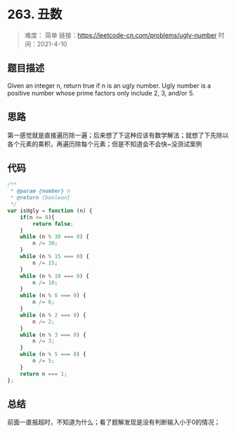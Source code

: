 # 263. 丑数

> 难度： 简单
> 链接：https://leetcode-cn.com/problems/ugly-number
> 时间：2021-4-10

## 题目描述

Given an integer n, return true if n is an ugly number. Ugly number is a positive number whose prime factors only include 2, 3, and/or 5.

## 思路

第一感觉就是直接遍历除一遍；后来想了下这种应该有数学解法；就想了下先除以各个元素的乘积，再遍历除每个元素；但是不知道会不会快~没测试案例

## 代码

```javascript
/**
 * @param {number} n
 * @return {boolean}
 */
var isUgly = function (n) {
    if(n <= 0){
        return false;
    }
    while (n % 30 === 0) {
        n /= 30;
    }
    while (n % 15 === 0) {
        n /= 15;
    }
    while (n % 10 === 0) {
        n /= 10;
    }
    while (n % 6 === 0) {
        n /= 6;
    }
    while (n % 2 === 0) {
        n /= 2;
    }
    while (n % 3 === 0) {
        n /= 3;
    }
    while (n % 5 === 0) {
        n /= 5;
    }
    return n === 1;
};
```

## 总结

前面一直报超时，不知道为什么；看了题解发现是没有判断输入小于0的情况；